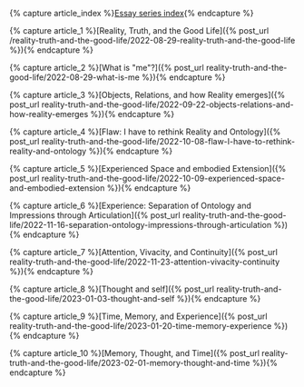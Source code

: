 
{% capture article_index %}[Essay series index](/articles/meditations-on-the-mind.html){% endcapture %}

{% capture article_1 %}[Reality, Truth, and the Good Life]({% post_url /reality-truth-and-the-good-life/2022-08-29-reality-truth-and-the-good-life %}){% endcapture %}

{% capture article_2 %}[What is "me"?]({% post_url reality-truth-and-the-good-life/2022-08-29-what-is-me %}){% endcapture %}

{% capture article_3 %}[Objects, Relations, and how Reality emerges]({% post_url reality-truth-and-the-good-life/2022-09-22-objects-relations-and-how-reality-emerges %}){% endcapture %}

{% capture article_4 %}[Flaw: I have to rethink Reality and Ontology]({% post_url reality-truth-and-the-good-life/2022-10-08-flaw-I-have-to-rethink-reality-and-ontology %}){% endcapture %}

{% capture article_5 %}[Experienced Space and embodied Extension]({% post_url reality-truth-and-the-good-life/2022-10-09-experienced-space-and-embodied-extension %}){% endcapture %}

{% capture article_6 %}[Experience: Separation of Ontology and Impressions through Articulation]({% post_url reality-truth-and-the-good-life/2022-11-16-separation-ontology-impressions-through-articulation %}){% endcapture %}

{% capture article_7 %}[Attention, Vivacity, and Continuity]({% post_url reality-truth-and-the-good-life/2022-11-23-attention-vivacity-continuity %}){% endcapture %}

{% capture article_8 %}[Thought and self]({% post_url reality-truth-and-the-good-life/2023-01-03-thought-and-self %}){% endcapture %}

{% capture article_9 %}[Time, Memory, and Experience]({% post_url reality-truth-and-the-good-life/2023-01-20-time-memory-experience %}){% endcapture %}

{% capture article_10 %}[Memory, Thought, and Time]({% post_url reality-truth-and-the-good-life/2023-02-01-memory-thought-and-time %}){% endcapture %}

<!-- {% capture article_ %}{% endcapture %} -->